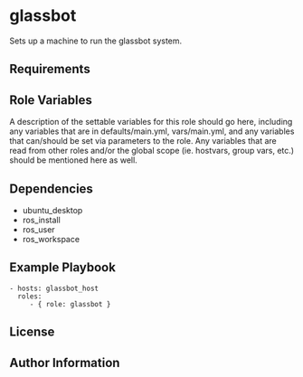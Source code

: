 glassbot
========

Sets up a machine to run the glassbot system.

Requirements
------------

Role Variables
--------------

A description of the settable variables for this role should go here, including any variables that are in defaults/main.yml, vars/main.yml, and any variables that can/should be set via parameters to the role. Any variables that are read from other roles and/or the global scope (ie. hostvars, group vars, etc.) should be mentioned here as well.

Dependencies
------------

* ubuntu_desktop
* ros_install
* ros_user
* ros_workspace


Example Playbook
-------------------------

    - hosts: glassbot_host
      roles:
         - { role: glassbot }

License
-------

Author Information
------------------


